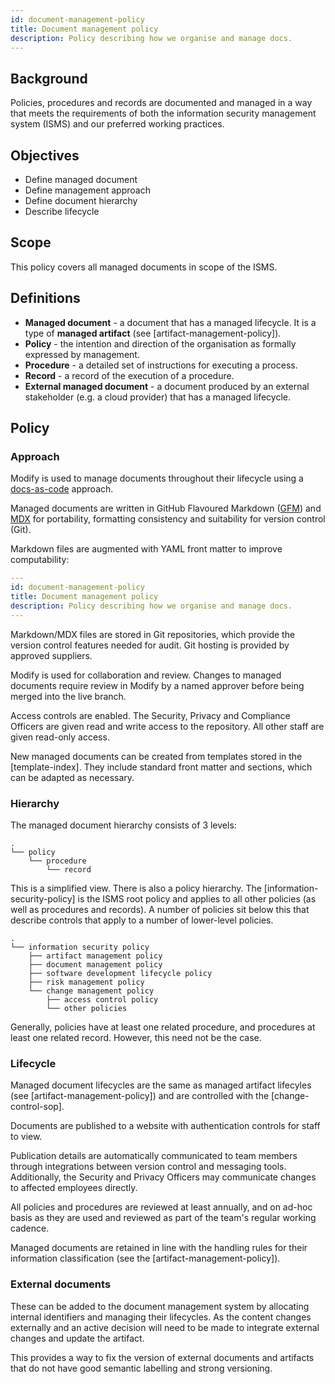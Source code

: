 ```yaml
---
id: document-management-policy
title: Document management policy
description: Policy describing how we organise and manage docs.
---
```


## Background
<Link artifactId="iso27001/7.5.1" kind="implements" />

Policies, procedures and records are documented and managed in a way that meets the requirements of both the information security management system (ISMS) and our preferred working practices.

## Objectives

- Define managed document
- Define management approach
- Define document hierarchy
- Describe lifecycle

## Scope

This policy covers all managed documents in scope of the ISMS.

## Definitions

- **Managed document** - a document that has a managed lifecycle. It is a type of **managed artifact** (see [artifact-management-policy]).
- **Policy** - the intention and direction of the organisation as formally expressed by management.
- **Procedure** - a detailed set of instructions for executing a process.
- **Record** - a record of the execution of a procedure.
- **External managed document** - a document produced by an external stakeholder (e.g. a cloud provider) that has a managed lifecycle.

## Policy

### Approach
<Link artifactId=="iso27001/7.5.2, iso27001/7.5.3" kind="implements" />

Modify is used to manage documents throughout their lifecycle using a [docs-as-code](https://www.writethedocs.org/guide/docs-as-code/) approach. 

Managed documents are written in GitHub Flavoured Markdown ([GFM](https://github.github.com/gfm/)) and [MDX](https://mdxjs.com/)  for portability, formatting consistency and suitability for version control (Git).

Markdown files are augmented with YAML front matter to improve computability:

```yaml
---
id: document-management-policy
title: Document management policy
description: Policy describing how we organise and manage docs.
---
```

Markdown/MDX files are stored in Git repositories, which provide the version control features needed for audit. Git hosting is provided by approved suppliers.

Modify is used for collaboration and review. Changes to managed documents require review in Modify by a named approver before being merged into the live branch.

Access controls are enabled. The Security, Privacy and Compliance Officers are given read and write access to the repository. All other staff are given read-only access.

New managed documents can be created from templates stored in the [template-index]. They include standard front matter and sections, which can be adapted as necessary.

### Hierarchy

The managed document hierarchy consists of 3 levels:

```
.
└── policy
    └── procedure
        └── record
```

This is a simplified view. There is also a policy hierarchy. The [information-security-policy] is the ISMS root policy and applies to all other policies (as well as procedures and records). A number of policies sit below this that describe controls that apply to a number of lower-level policies.

```
.
└── information security policy
    ├── artifact management policy
    ├── document management policy
    ├── software development lifecycle policy
    ├── risk management policy
    └── change management policy
        ├── access control policy
        └── other policies
```

Generally, policies have at least one related procedure, and procedures at least one related record. However, this need not be the case.

### Lifecycle
<Link artifactId=="iso27001/7.5.3, iso27001/A.5.1.2" kind="implements" />

Managed document lifecycles are the same as managed artifact lifecyles (see [artifact-management-policy]) and are controlled with the [change-control-sop].

Documents are published to a website with authentication controls for staff to view.

Publication details are automatically communicated to team members through integrations between version control and messaging tools. Additionally, the Security and Privacy Officers may communicate changes to affected employees directly.

All policies and procedures are reviewed at least annually, and on ad-hoc basis as they are used and reviewed as part of the team's regular working cadence.

Managed documents are retained in line with the handling rules for their information classification (see the [artifact-management-policy]).

### External documents
<Link artifactId=="iso27001/7.5.3 kind="implements" />

These can be added to the document management system by allocating internal identifiers and managing their lifecycles. As the content changes externally and an active decision will need to be made to integrate external changes and update the artifact.

This provides a way to fix the version of external documents and artifacts that do not have good semantic labelling and strong versioning.
